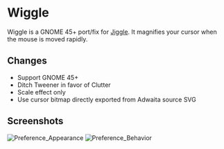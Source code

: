 # Wiggle

Wiggle is a GNOME 45+ port/fix for [Jiggle](https://github.com/jeffchannell/jiggle). It magnifies your cursor when the mouse is moved rapidly.

## Changes

- Support GNOME 45+
- Ditch Tweener in favor of Clutter
- Scale effect only
- Use cursor bitmap directly exported from Adwaita source SVG

## Screenshots

![Preference_Appearance](https://github.com/mechtifs/wiggle/assets/18751876/589ef4c9-22bb-4696-9cc8-a45b51bc0f2f)
![Preference_Behavior](https://github.com/mechtifs/wiggle/assets/18751876/be2ea0c4-fb24-4cc2-95b4-ca92f15579a2)
